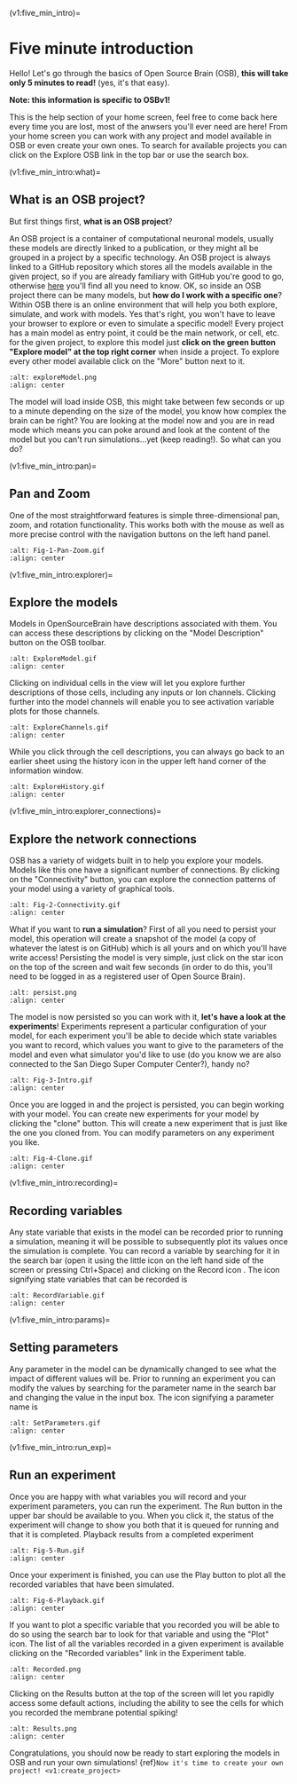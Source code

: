 (v1:five_min_intro)=
# Five minute introduction

Hello! Let's go through the basics of Open Source Brain (OSB), **this will take only 5 minutes to read!** (yes, it's that easy).

**Note: this information is specific to OSBv1!**

This is the help section of your home screen, feel free to come back here every time you are lost, most of the anwsers you'll ever need are here! From your home screen you can work with any project and model available in OSB or even create your own ones. To search for available projects you can click on the Explore OSB link in the top bar or use the search box.

(v1:five_min_intro:what)=
## What is an OSB project?

But first things first, **what is an OSB project**?

An OSB project is a container of computational neuronal models, usually these models are directly linked to a publication, or they might all be grouped in a project by a specific technology. An OSB project is always linked to a GitHub repository which stores all the models available in the given project, so if you are already familiary with GitHub you're good to go, otherwise [here](https://guides.github.com/activities/hello-world/#what) you'll find all you need to know. OK, so inside an OSB project there can be many models, but **how do I work with a specific one**? Within OSB there is an online environment that will help you both explore, simulate, and work with models. Yes that's right, you won't have to leave your browser to explore or even to simulate a specific model! Every project has a main model as entry point, it could be the main network, or cell, etc. for the given project, to explore this model just **click on the green button "Explore model" at the top right corner** when inside a project. To explore every other model available click on the "More" button next to it.

```{image} ../images/exploreModel.png
:alt: exploreModel.png
:align: center
```

The model will load inside OSB, this might take between few seconds or up to a minute depending on the size of the model, you know how complex the brain can be right? You are looking at the model now and you are in read mode which means you can poke around and look at the content of the model but you can't run simulations...yet (keep reading!). So what can you do?

(v1:five_min_intro:pan)=
## Pan and Zoom

One of the most straightforward features is simple three-dimensional pan, zoom, and rotation functionality. This works both with the mouse as well as more precise control with the navigation buttons on the left hand panel.

```{image} ../images/Fig-1-Pan-Zoom.gif
:alt: Fig-1-Pan-Zoom.gif
:align: center
```

(v1:five_min_intro:explorer)=
## Explore the models
Models in OpenSourceBrain have descriptions associated with them. You can access these descriptions by clicking on the "Model Description" button on the OSB toolbar.

```{image} ../images/ExploreModel.gif
:alt: ExploreModel.gif
:align: center
```

Clicking on individual cells in the view will let you explore further descriptions of those cells, including any inputs or Ion channels. Clicking further into the model channels will enable you to see activation variable plots for those channels.

```{image} ../images/ExploreChannels.gif
:alt: ExploreChannels.gif
:align: center
```

While you click through the cell descriptions, you can always go back to an earlier sheet using the history icon in the upper left hand corner of the information window.

```{image} ../images/ExploreHistory.gif
:alt: ExploreHistory.gif
:align: center
```

(v1:five_min_intro:explorer_connections)=
## Explore the network connections
OSB has a variety of widgets built in to help you explore your models. Models like this one have a significant number of connections. By clicking on the "Connectivity" button, you can explore the connection patterns of your model using a variety of graphical tools.

```{image} ../images/Fig-2-Connectivity.gif
:alt: Fig-2-Connectivity.gif
:align: center
```

What if you want to **run a simulation**? First of all you need to persist your model, this operation will create a snapshot of the model (a copy of whatever the latest is on GitHub) which is all yours and on which you'll have write access! Persisting the model is very simple, just click on the star icon on the top of the screen and wait few seconds (in order to do this, you'll need to be logged in as a registered user of Open Source Brain).

```{image} ../images/persist.png
:alt: persist.png
:align: center
```

The model is now persisted so you can work with it, **let's have a look at the experiments**! Experiments represent a particular configuration of your model, for each experiment you'll be able to decide which state variables you want to record, which values you want to give to the parameters of the model and even what simulator you'd like to use (do you know we are also connected to the San Diego Super Computer Center?), handy no?

```{image} ../images/Fig-3-Intro.gif
:alt: Fig-3-Intro.gif
:align: center
```

Once you are logged in and the project is persisted, you can begin working with your model. You can create new experiments for your model by clicking the "clone" button. This will create a new experiment that is just like the one you cloned from. You can modify parameters on any experiment you like.

```{image} ../images/Fig-4-Clone.gif
:alt: Fig-4-Clone.gif
:align: center
```

(v1:five_min_intro:recording)=
## Recording variables
Any state variable that exists in the model can be recorded prior to running a simulation, meaning it will be possible to subsequently plot its values once the simulation is complete. You can record a variable by searching for it in the search bar (open it using the little <i class="fas fa-search"></i> icon on the left hand side of the screen or pressing Ctrl+Space) and clicking on the Record icon <i class="fas fa-circle-blank"></i>. The icon signifying state variables that can be recorded is <i class="fas fa-superscript"></i>

```{image} ../images/RecordVariable.gif
:alt: RecordVariable.gif
:align: center
```

(v1:five_min_intro:params)=
## Setting parameters

Any parameter in the model can be dynamically changed to see what the impact of different values will be. Prior to running an experiment you can modify the values by searching for the parameter name in the search bar and changing the value in the input box. The icon signifying a parameter name is <i class="fas fa-signin"></i>

```{image} ../images/SetParameters.gif
:alt: SetParameters.gif
:align: center
```

(v1:five_min_intro:run_exp)=
## Run an experiment

Once you are happy with what variables you will record and your experiment parameters, you can run the experiment. The Run button in the upper bar should be available to you. When you click it, the status of the experiment will change to show you both that it is queued for running and that it is completed. Playback results from a completed experiment

```{image} ../images/Fig-5-Run.gif
:alt: Fig-5-Run.gif
:align: center
```

Once your experiment is finished, you can use the Play button to plot all the recorded variables that have been simulated.

```{image} ../images/Fig-6-Playback.gif
:alt: Fig-6-Playback.gif
:align: center
```

If you want to plot a specific variable that you recorded you will be able to do so using the search bar to look for that variable and using the "Plot" icon. The list of all the variables recorded in a given experiment is available clicking on the "Recorded variables" link in the Experiment table.

```{image} ../images/Recorded.png
:alt: Recorded.png
:align: center
```

Clicking on the Results button at the top of the screen will let you rapidly access some default actions, including the ability to see the cells for which you recorded the membrane potential spiking!

```{image} ../images/Results.png
:alt: Results.png
:align: center
```

Congratulations, you should now be ready to start exploring the models in OSB and run your own simulations!
{ref}`Now it's time to create your own project! <v1:create_project>`
